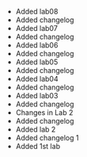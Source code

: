 - Added lab08
- Added changelog
- Added lab07
- Added changelog
- Added lab06
- Added changelog
- Added lab05
- Added changelog
- Added lab04
- Added changelog
- Added lab03
- Added changelog
- Changes in Lab 2
- Added changelog
- Added lab 2
- Added changelog 1
- Added 1st lab
